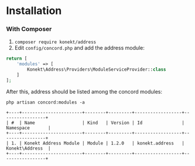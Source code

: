 # Installation

### With Composer

1. `composer require konekt/address`
2. Edit `config/concord.php` and add the address module:

```php
return [
    'modules' => [
        Konekt\Address\Providers\ModuleServiceProvider::class
    ]
];
```

After this, address should be listed among the concord modules:

```
php artisan concord:modules -a

+----+-----------------------+--------+---------+------------------+-----------------+
| #  | Name                  | Kind   | Version | Id               | Namespace       |
+----+-----------------------+--------+---------+------------------+-----------------+
| 1. | Konekt Address Module | Module | 1.2.0   | konekt.address   | Konekt\Address  |
+----+-----------------------+--------+---------+------------------+-----------------+
```
